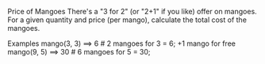 ﻿Price of Mangoes
There's a "3 for 2" (or "2+1" if you like) offer on mangoes. For a given quantity and price (per mango), calculate the total cost of the mangoes.

Examples
mango(3, 3) ==> 6    # 2 mangoes for 3 = 6; +1 mango for free
mango(9, 5) ==> 30   # 6 mangoes for 5 = 30;